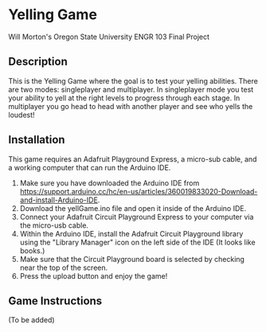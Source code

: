 # Yelling Game
Will Morton's Oregon State University ENGR 103 Final Project

## Description

This is the Yelling Game where the goal is to test your yelling abilities. There are two modes: singleplayer and multiplayer. In singleplayer mode you test your ability to yell at the right levels to progress through each stage. In multiplayer you go head to head with another player and see who yells the loudest!

## Installation

This game requires an Adafruit Playground Express, a micro-sub cable, and a working computer that can run the Arduino IDE. 

1. Make sure you have downloaded the Arduino IDE from https://support.arduino.cc/hc/en-us/articles/360019833020-Download-and-install-Arduino-IDE. 
2. Download the yellGame.ino file and open it inside of the Arduino IDE. 
3. Connect your Adafruit Circuit Playground Express to your computer via the micro-usb cable.
4. Within the Arduino IDE, install the Adafruit Circuit Playground library using the "Library Manager" icon on the left side of the IDE (It looks like books.)
5. Make sure that the Circuit Playground board is selected by checking near the top of the screen. 
6. Press the upload button and enjoy the game!

## Game Instructions

(To be added)
